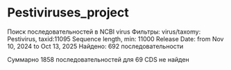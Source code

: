 # Pestiviruses_project
Поиск последовательностей в NCBI virus
Фильтры:
virus/taxomy: Pestivirus, taxid:11095
Sequence length, min: 11000
Release Date: from Nov 10, 2024 to Oct 13, 2025
Найдено: 692 последовательности

Суммарно 1858 последовательностей
для 69 CDS не найден
